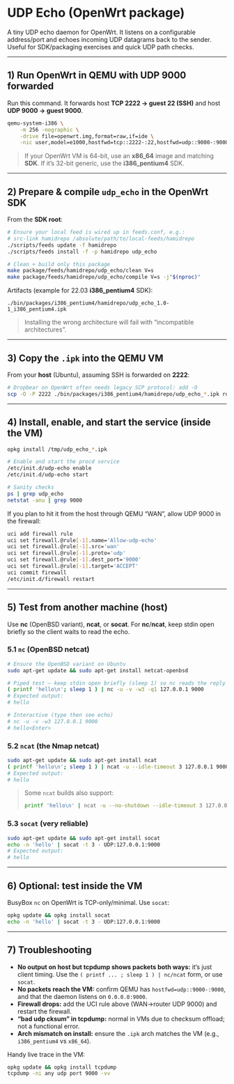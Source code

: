 # UDP Echo (OpenWrt package)

A tiny UDP echo daemon for OpenWrt. It listens on a configurable address/port and echoes incoming UDP datagrams back to the sender. Useful for SDK/packaging exercises and quick UDP path checks.

---

## 1) Run OpenWrt in QEMU with UDP 9000 forwarded

Run this command. It forwards host **TCP 2222 → guest 22 (SSH)** and host **UDP 9000 → guest 9000**.

```bash
qemu-system-i386 \
    -m 256 -nographic \
    -drive file=openwrt.img,format=raw,if=ide \
    -nic user,model=e1000,hostfwd=tcp::2222-:22,hostfwd=udp::9000-:9000
```


> If your OpenWrt VM is 64-bit, use an **x86_64** image and matching **SDK**. If it’s 32-bit generic, use the **i386_pentium4** SDK.

---

## 2) Prepare & compile `udp_echo` in the OpenWrt SDK

From the **SDK root**:

```bash
# Ensure your local feed is wired up in feeds.conf, e.g.:
# src-link hamidrepo /absolute/path/to/local-feeds/hamidrepo
./scripts/feeds update -f hamidrepo
./scripts/feeds install -f -p hamidrepo udp_echo

# Clean + build only this package
make package/feeds/hamidrepo/udp_echo/clean V=s
make package/feeds/hamidrepo/udp_echo/compile V=s -j"$(nproc)"
```

Artifacts (example for 22.03 **i386_pentium4** SDK):
```
./bin/packages/i386_pentium4/hamidrepo/udp_echo_1.0-1_i386_pentium4.ipk
```

> Installing the wrong architecture will fail with “incompatible architectures”.

---

## 3) Copy the `.ipk` into the QEMU VM

From your **host** (Ubuntu), assuming SSH is forwarded on **2222**:

```bash
# Dropbear on OpenWrt often needs legacy SCP protocol: add -O
scp -O -P 2222 ./bin/packages/i386_pentium4/hamidrepo/udp_echo_*.ipk root@127.0.0.1:/tmp/
```

---

## 4) Install, enable, and start the service (inside the VM)

```sh
opkg install /tmp/udp_echo_*.ipk

# Enable and start the procd service
/etc/init.d/udp-echo enable
/etc/init.d/udp-echo start

# Sanity checks
ps | grep udp_echo
netstat -anu | grep 9000
```

If you plan to hit it from the host through QEMU “WAN”, allow UDP 9000 in the firewall:

```sh
uci add firewall rule
uci set firewall.@rule[-1].name='Allow-udp-echo'
uci set firewall.@rule[-1].src='wan'
uci set firewall.@rule[-1].proto='udp'
uci set firewall.@rule[-1].dest_port='9000'
uci set firewall.@rule[-1].target='ACCEPT'
uci commit firewall
/etc/init.d/firewall restart
```

---

## 5) Test from another machine (host)

Use **nc** (OpenBSD variant), **ncat**, or **socat**. For **nc**/**ncat**, keep stdin open briefly so the client waits to read the echo.

### 5.1 `nc` (OpenBSD netcat)
```bash
# Ensure the OpenBSD variant on Ubuntu
sudo apt-get update && sudo apt-get install netcat-openbsd

# Piped test – keep stdin open briefly (sleep 1) so nc reads the reply
( printf 'hello\n'; sleep 1 ) | nc -u -v -w3 -q1 127.0.0.1 9000
# Expected output:
# hello

# Interactive (type then see echo)
# nc -u -v -w3 127.0.0.1 9000
# hello<Enter>
```

### 5.2 `ncat` (the Nmap netcat)
```bash
sudo apt-get update && sudo apt-get install ncat
( printf 'hello\n'; sleep 1 ) | ncat -u --idle-timeout 3 127.0.0.1 9000
# Expected output:
# hello
```
> Some `ncat` builds also support:
> ```bash
> printf 'hello\n' | ncat -u --no-shutdown --idle-timeout 3 127.0.0.1 9000
> ```

### 5.3 `socat` (very reliable)
```bash
sudo apt-get update && sudo apt-get install socat
echo -n 'hello' | socat -t 3 - UDP:127.0.0.1:9000
# Expected output:
# hello
```

---

## 6) Optional: test inside the VM

BusyBox `nc` on OpenWrt is TCP-only/minimal. Use `socat`:

```sh
opkg update && opkg install socat
echo -n 'hello' | socat -t 3 - UDP:127.0.0.1:9000
```

---

## 7) Troubleshooting

- **No output on host but tcpdump shows packets both ways:** it’s just client timing. Use the `( printf ... ; sleep 1 ) | nc/ncat` form, or use `socat`.
- **No packets reach the VM:** confirm QEMU has `hostfwd=udp::9000-:9000`, and that the daemon listens on `0.0.0.0:9000`.
- **Firewall drops:** add the UCI rule above (WAN→router UDP 9000) and restart the firewall.
- **“bad udp cksum” in tcpdump:** normal in VMs due to checksum offload; not a functional error.
- **Arch mismatch on install:** ensure the `.ipk` arch matches the VM (e.g., `i386_pentium4` vs `x86_64`).

Handy live trace in the VM:
```sh
opkg update && opkg install tcpdump
tcpdump -ni any udp port 9000 -vv
```

